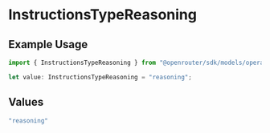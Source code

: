 # InstructionsTypeReasoning

## Example Usage

```typescript
import { InstructionsTypeReasoning } from "@openrouter/sdk/models/operations";

let value: InstructionsTypeReasoning = "reasoning";
```

## Values

```typescript
"reasoning"
```